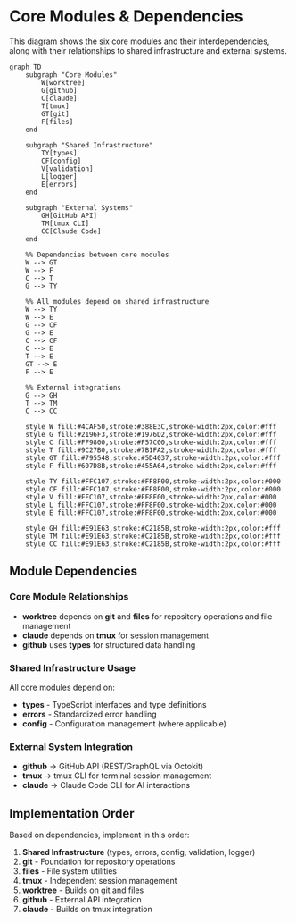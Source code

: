# Core Modules & Dependencies

This diagram shows the six core modules and their interdependencies, along with their relationships to shared infrastructure and external systems.

```mermaid
graph TD
    subgraph "Core Modules"
        W[worktree]
        G[github]
        C[claude]
        T[tmux]
        GT[git]
        F[files]
    end
    
    subgraph "Shared Infrastructure"
        TY[types]
        CF[config]
        V[validation]
        L[logger]
        E[errors]
    end
    
    subgraph "External Systems"
        GH[GitHub API]
        TM[tmux CLI]
        CC[Claude Code]
    end
    
    %% Dependencies between core modules
    W --> GT
    W --> F
    C --> T
    G --> TY
    
    %% All modules depend on shared infrastructure
    W --> TY
    W --> E
    G --> CF
    G --> E
    C --> CF
    C --> E
    T --> E
    GT --> E
    F --> E
    
    %% External integrations
    G --> GH
    T --> TM
    C --> CC
    
    style W fill:#4CAF50,stroke:#388E3C,stroke-width:2px,color:#fff
    style G fill:#2196F3,stroke:#1976D2,stroke-width:2px,color:#fff
    style C fill:#FF9800,stroke:#F57C00,stroke-width:2px,color:#fff
    style T fill:#9C27B0,stroke:#7B1FA2,stroke-width:2px,color:#fff
    style GT fill:#795548,stroke:#5D4037,stroke-width:2px,color:#fff
    style F fill:#607D8B,stroke:#455A64,stroke-width:2px,color:#fff
    
    style TY fill:#FFC107,stroke:#FF8F00,stroke-width:2px,color:#000
    style CF fill:#FFC107,stroke:#FF8F00,stroke-width:2px,color:#000
    style V fill:#FFC107,stroke:#FF8F00,stroke-width:2px,color:#000
    style L fill:#FFC107,stroke:#FF8F00,stroke-width:2px,color:#000
    style E fill:#FFC107,stroke:#FF8F00,stroke-width:2px,color:#000
    
    style GH fill:#E91E63,stroke:#C2185B,stroke-width:2px,color:#fff
    style TM fill:#E91E63,stroke:#C2185B,stroke-width:2px,color:#fff
    style CC fill:#E91E63,stroke:#C2185B,stroke-width:2px,color:#fff
```

## Module Dependencies

### Core Module Relationships
- **worktree** depends on **git** and **files** for repository operations and file management
- **claude** depends on **tmux** for session management
- **github** uses **types** for structured data handling

### Shared Infrastructure Usage
All core modules depend on:
- **types** - TypeScript interfaces and type definitions
- **errors** - Standardized error handling
- **config** - Configuration management (where applicable)

### External System Integration
- **github** → GitHub API (REST/GraphQL via Octokit)
- **tmux** → tmux CLI for terminal session management
- **claude** → Claude Code CLI for AI interactions

## Implementation Order

Based on dependencies, implement in this order:
1. **Shared Infrastructure** (types, errors, config, validation, logger)
2. **git** - Foundation for repository operations
3. **files** - File system utilities
4. **tmux** - Independent session management
5. **worktree** - Builds on git and files
6. **github** - External API integration
7. **claude** - Builds on tmux integration 